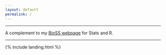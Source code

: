 ```yaml
---
layout: default
permalink: /
---
```


***
A complement to my [BioSS webpage](https://www.bioss.ac.uk/people/thomas.html) for Stats and R.

***

{% include landing.html %}